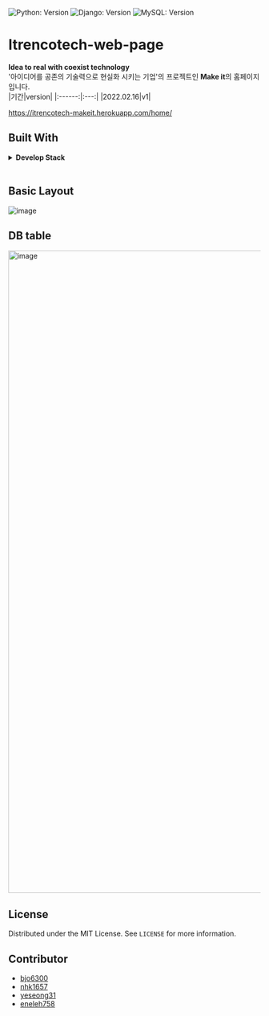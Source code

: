 ![Python: Version](https://img.shields.io/badge/python-3.8.5-blue)
![Django: Version](https://img.shields.io/badge/Django-3.1.3-blue)
![MySQL: Version](https://img.shields.io/badge/Mysql-8.0.27-blue)

# Itrencotech-web-page
<b>Idea to real with coexist technology</b> <br>
'아이디어를 공존의 기술력으로 현실화 시키는 기업'의 프로젝트인 <b>Make it</b>의 홈페이지입니다. <br>
|기간|version|
|:------:|:---:|
|2022.02.16|v1|


https://itrencotech-makeit.herokuapp.com/home/

## Built With
<details> <summary> <b> Develop Stack   </b></summary>
</br>

* ![Python](https://img.shields.io/badge/-Python-000000?style=flat&logo=python)
* ![Django](https://img.shields.io/badge/-Django-000000?style=flat&logo=django)
* ![MySQL](https://img.shields.io/badge/-MySQL-000000?style=flat&logo=mysql)    
* ![Google Drive](https://img.shields.io/badge/-GoogleDrive-000000?style=flat&logo=google-drive)  
* ![Heroku](https://img.shields.io/badge/-Heroku-000000?style=flat&logo=Heroku)  


</details>
</br>


## Basic Layout
![image](https://user-images.githubusercontent.com/70627982/155848540-d0bf39a2-366f-4a31-99e2-83630d1bd228.png)



## DB table
<img width="1280" alt="image" src="https://user-images.githubusercontent.com/66625672/155885833-6b8f49af-252c-4cae-9bf7-c9fca5875fd0.png">



## License

Distributed under the MIT License. See `LICENSE` for more information.

## Contributor
* [bjo6300](https://github.com/bjo6300) <br>
* [nhk1657](https://github.com/nhk1657) <br>
* [yeseong31](https://github.com/yeseong31) <br>
* [eneleh758](https://github.com/eneleh758) <br>

